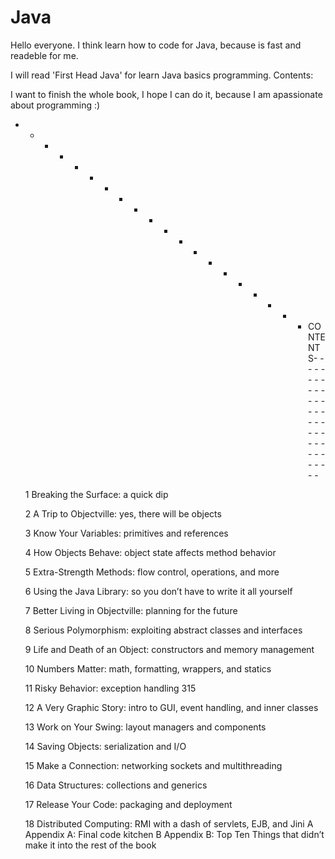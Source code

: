 # Java
Hello everyone. I think learn how to code for Java, because is fast and readeble for me.

I will read 'First Head Java' for learn Java basics programming.
Contents:

I want to finish the whole book, I hope I can do it, because I am apassionate about programming :)


- - - - - - - - - - - - - - - - - - - - CONTENTS- - - - - - - - - - - - - - - - - - - - - - - - - - - - - - - -- - 

  1 Breaking the Surface: a quick dip 

  2 A Trip to Objectville: yes, there will be objects 

  3 Know Your Variables: primitives and references 

  4 How Objects Behave: object state affects method behavior 

  5 Extra-Strength Methods: flow control, operations, and more 

  6 Using the Java Library: so you don’t have to write it all yourself 

  7 Better Living in Objectville: planning for the future 

  8 Serious Polymorphism: exploiting abstract classes and interfaces

  9 Life and Death of an Object: constructors and memory management 

  10 Numbers Matter: math, formatting, wrappers, and statics 

  11 Risky Behavior: exception handling 315

  12 A Very Graphic Story: intro to GUI, event handling, and inner classes 

  13 Work on Your Swing: layout managers and components 

  14 Saving Objects: serialization and I/O 

  15 Make a Connection: networking sockets and multithreading 

  16 Data Structures: collections and generics 

  17 Release Your Code: packaging and deployment 

  18 Distributed Computing: RMI with a dash of servlets, EJB, and Jini
A Appendix A: Final code kitchen
B Appendix B: Top Ten Things that didn’t make it into the rest of the book
